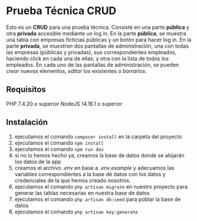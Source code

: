 # Prueba Técnica CRUD

Esto es un **CRUD** para una prueba técnica. Consiste en una parte **pública** y otra **privada** accesible mediante un log in. En la parte **pública**, se muestra una tabla con empresas ficticias públicas y un botón para hacer log in. En la parte **privada**, se *muestran* dos pantallas de administración, una con todas las empresas (públicas y privadas), sus correspondientes empleados, haciendo click en cada una de ellas; y otra con la lista de todos los empleados. En cada uno de las pantallas de administración, se pueden *crear* nuevos elementos, *editar* los existentes o *borrarlos*.

## Requisitos

PHP 7.4.20 o superior
NodeJS 14.16.1 o superior

## Instalación

1. ejecutamos el comando `composer install` en la carpeta del proyecto
2. ejecutamos el comando `npm install`
3. ejecutamos el comando `npm run dev`
4. si no lo hemos hecho ya, creamos la base de datos donde se alojarán los datos de la app
5. creamos el archivo *.env* en base a *.env.example* y adecuamos las variables correspondientes a la base de datos con los datos y credenciales de la que hemos creado nosotros.
6. ejecutamos el comando `php artisan migrate` en nuestro proyecto para generar las tablas necesarias en nuestra base de datos
7. ejecutamos el comando `php artisan db:seed` para poblar la base de datos
8. ejecutamos el comando `php artisan key:generate`